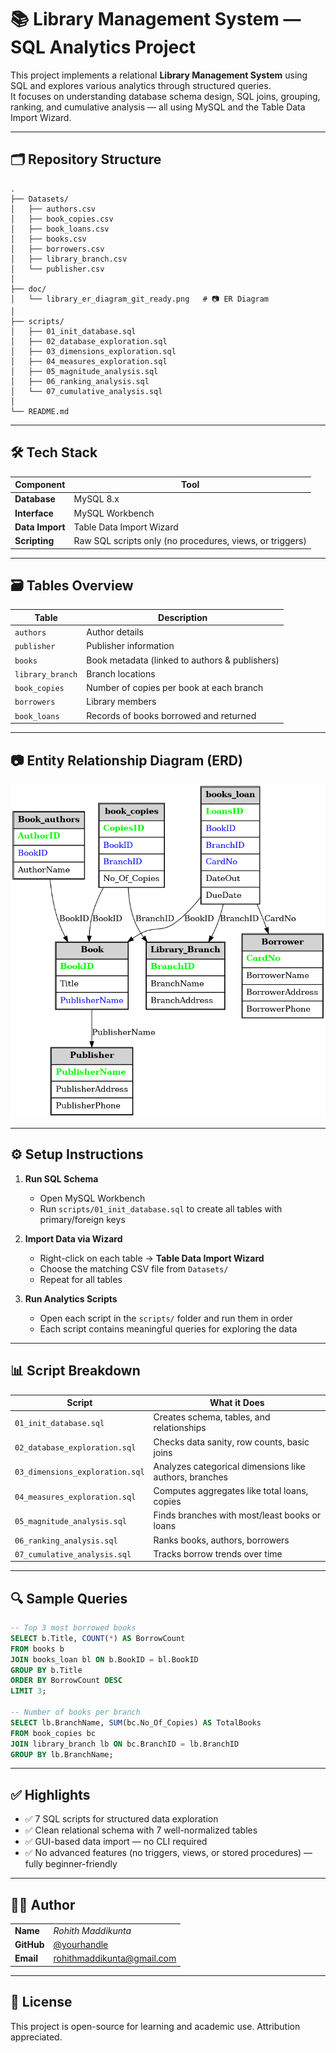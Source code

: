 
# 📚 Library Management System — SQL Analytics Project

This project implements a relational **Library Management System** using SQL and explores various analytics through structured queries.  
It focuses on understanding database schema design, SQL joins, grouping, ranking, and cumulative analysis — all using MySQL and the Table Data Import Wizard.

---

## 🗂️ Repository Structure

```
.
├── Datasets/
│   ├── authors.csv
│   ├── book_copies.csv
│   ├── book_loans.csv
│   ├── books.csv
│   ├── borrowers.csv
│   ├── library_branch.csv
│   └── publisher.csv
│
├── doc/
│   └── library_er_diagram_git_ready.png   # 📷 ER Diagram
│
├── scripts/
│   ├── 01_init_database.sql
│   ├── 02_database_exploration.sql
│   ├── 03_dimensions_exploration.sql
│   ├── 04_measures_exploration.sql
│   ├── 05_magnitude_analysis.sql
│   ├── 06_ranking_analysis.sql
│   └── 07_cumulative_analysis.sql
│
└── README.md
```

---

## 🛠️ Tech Stack

| Component        | Tool |
|------------------|------|
| **Database**     | MySQL 8.x |
| **Interface**    | MySQL Workbench |
| **Data Import**  | Table Data Import Wizard |
| **Scripting**    | Raw SQL scripts only (no procedures, views, or triggers) |

---

## 🗃️ Tables Overview

| Table            | Description |
|------------------|-------------|
| `authors`        | Author details |
| `publisher`      | Publisher information |
| `books`          | Book metadata (linked to authors & publishers) |
| `library_branch` | Branch locations |
| `book_copies`    | Number of copies per book at each branch |
| `borrowers`      | Library members |
| `book_loans`     | Records of books borrowed and returned |

---

## 📷 Entity Relationship Diagram (ERD)

<img src="Doc/ER_Diagram.png" alt="Library ER Diagram" width="800"/>

---

## ⚙️ Setup Instructions

1. **Run SQL Schema**
   - Open MySQL Workbench
   - Run `scripts/01_init_database.sql` to create all tables with primary/foreign keys

2. **Import Data via Wizard**
   - Right-click on each table → **Table Data Import Wizard**
   - Choose the matching CSV file from `Datasets/`
   - Repeat for all tables

3. **Run Analytics Scripts**
   - Open each script in the `scripts/` folder and run them in order
   - Each script contains meaningful queries for exploring the data

---

## 📊 Script Breakdown

| Script                          | What it Does |
|---------------------------------|---------------|
| `01_init_database.sql`         | Creates schema, tables, and relationships |
| `02_database_exploration.sql`  | Checks data sanity, row counts, basic joins |
| `03_dimensions_exploration.sql`| Analyzes categorical dimensions like authors, branches |
| `04_measures_exploration.sql`  | Computes aggregates like total loans, copies |
| `05_magnitude_analysis.sql`    | Finds branches with most/least books or loans |
| `06_ranking_analysis.sql`      | Ranks books, authors, borrowers |
| `07_cumulative_analysis.sql`   | Tracks borrow trends over time |

---

## 🔍 Sample Queries

```sql
-- Top 3 most borrowed books
SELECT b.Title, COUNT(*) AS BorrowCount
FROM books b
JOIN books_loan bl ON b.BookID = bl.BookID
GROUP BY b.Title
ORDER BY BorrowCount DESC
LIMIT 3;

-- Number of books per branch
SELECT lb.BranchName, SUM(bc.No_Of_Copies) AS TotalBooks
FROM book_copies bc
JOIN library_branch lb ON bc.BranchID = lb.BranchID
GROUP BY lb.BranchName;
```

---

## ✅ Highlights

- ✅ 7 SQL scripts for structured data exploration
- ✅ Clean relational schema with 7 well-normalized tables
- ✅ GUI-based data import — no CLI required
- ✅ No advanced features (no triggers, views, or stored procedures) — fully beginner-friendly

---

## 👨‍💻 Author

| | |
|---|---|
| **Name** | _Rohith Maddikunta_ |
| **GitHub** | [@yourhandle](https://github.com/Rohithhh16) |
| **Email** | rohithmaddikunta@gmail.com |

---

## 📄 License

This project is open-source for learning and academic use. Attribution appreciated.
